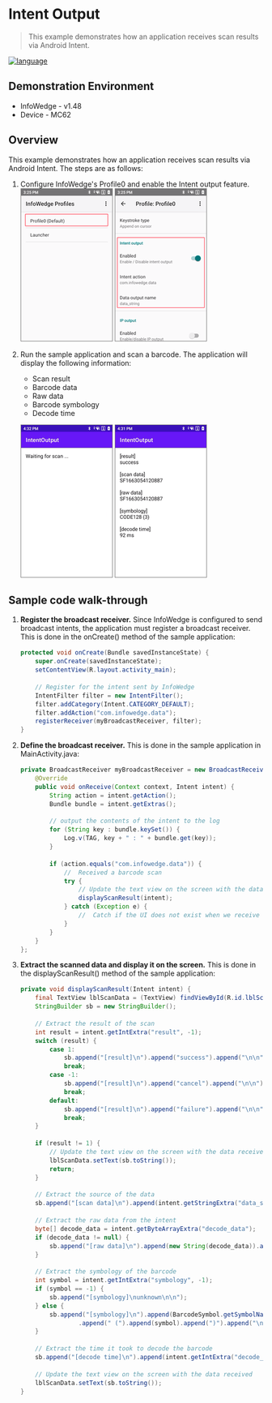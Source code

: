 # Intent Output

> This example demonstrates how an application receives scan results via Android Intent.

[![language](https://img.shields.io/badge/cn-简体中文-green.svg)](README_zh-CN.md)

## Demonstration Environment

- InfoWedge - v1.48
- Device - MC62

## Overview

This example demonstrates how an application receives scan results via Android Intent. The steps are as follows:

1. Configure InfoWedge's Profile0 and enable the Intent output feature.
![1.png](./pics/1.png) ![2.png](./pics/2.png)

2. Run the sample application and scan a barcode. The application will display the following information:
    - Scan result
    - Barcode data
    - Raw data
    - Barcode symbology
    - Decode time

    ![3.png](./pics/3.png) ![overview.png](./pics/overview.png)

## Sample code walk-through

1. **Register the broadcast receiver.** Since InfoWedge is configured to send broadcast intents, the application must register a broadcast receiver. This is done in the onCreate() method of the sample application:
    ```java
    protected void onCreate(Bundle savedInstanceState) {
        super.onCreate(savedInstanceState);
        setContentView(R.layout.activity_main);

        // Register for the intent sent by InfoWedge
        IntentFilter filter = new IntentFilter();
        filter.addCategory(Intent.CATEGORY_DEFAULT);
        filter.addAction("com.infowedge.data");
        registerReceiver(myBroadcastReceiver, filter);
    }
    ```
2. **Define the broadcast receiver.** This is done in the sample application in MainActivity.java:
    ```java
    private BroadcastReceiver myBroadcastReceiver = new BroadcastReceiver() {
        @Override
        public void onReceive(Context context, Intent intent) {
            String action = intent.getAction();
            Bundle bundle = intent.getExtras();

            // output the contents of the intent to the log
            for (String key : bundle.keySet()) {
                Log.v(TAG, key + " : " + bundle.get(key));
            }

            if (action.equals("com.infowedge.data")) {
                //  Received a barcode scan
                try {
                    // Update the text view on the screen with the data received
                    displayScanResult(intent);
                } catch (Exception e) {
                    //  Catch if the UI does not exist when we receive the broadcast
                }
            }
        }
    };
    ```
3. **Extract the scanned data and display it on the screen.** This is done in the displayScanResult() method of the sample application:
    ```java
    private void displayScanResult(Intent intent) {
        final TextView lblScanData = (TextView) findViewById(R.id.lblScanData);
        StringBuilder sb = new StringBuilder();

        // Extract the result of the scan
        int result = intent.getIntExtra("result", -1);
        switch (result) {
            case 1:
                sb.append("[result]\n").append("success").append("\n\n");
                break;
            case -1:
                sb.append("[result]\n").append("cancel").append("\n\n");
                break;
            default:
                sb.append("[result]\n").append("failure").append("\n\n");
                break;
        }

        if (result != 1) {
            // Update the text view on the screen with the data received
            lblScanData.setText(sb.toString());
            return;
        }

        // Extract the source of the data
        sb.append("[scan data]\n").append(intent.getStringExtra("data_string")).append("\n\n");

        // Extract the raw data from the intent
        byte[] decode_data = intent.getByteArrayExtra("decode_data");
        if (decode_data != null) {
            sb.append("[raw data]\n").append(new String(decode_data)).append("\n\n");
        }

        // Extract the symbology of the barcode
        int symbol = intent.getIntExtra("symbology", -1);
        if (symbol == -1) {
            sb.append("[symbology]\nunknown\n\n");
        } else {
            sb.append("[symbology]\n").append(BarcodeSymbol.getSymbolName(symbol))
                    .append(" (").append(symbol).append(")").append("\n\n");
        }

        // Extract the time it took to decode the barcode
        sb.append("[decode time]\n").append(intent.getIntExtra("decode_time", -1)).append(" ms\n\n");

        // Update the text view on the screen with the data received
        lblScanData.setText(sb.toString());
    }
    ```
